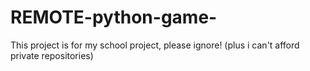# REMOTE-python-game-
This project is for my school project, please ignore! (plus i can't afford private repositories)

